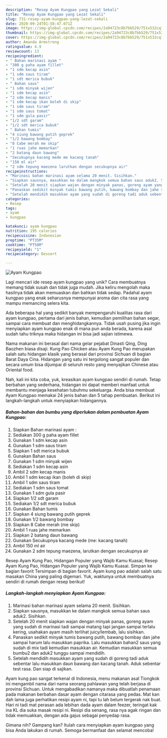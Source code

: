 ```yaml
---
description: "Resep Ayam Kungpao yang Lezat Sekali"
title: "Resep Ayam Kungpao yang Lezat Sekali"
slug: 731-resep-ayam-kungpao-yang-lezat-sekali
date: 2020-09-24T01:58:47.071Z
image: https://img-global.cpcdn.com/recipes/2a94723c8b7bb529/751x532cq70/ayam-kungpao-foto-resep-utama.jpg
thumbnail: https://img-global.cpcdn.com/recipes/2a94723c8b7bb529/751x532cq70/ayam-kungpao-foto-resep-utama.jpg
cover: https://img-global.cpcdn.com/recipes/2a94723c8b7bb529/751x532cq70/ayam-kungpao-foto-resep-utama.jpg
author: Amanda Armstrong
ratingvalue: 4.9
reviewcount: 13
recipeingredient:
- " Bahan marinasi ayam "
- "300 g paha ayam fillet"
- "1 sdm kecap asin"
- "1 sdm saus tiram"
- "1 sdt merica bubuk"
- " Bahan saus"
- "1 sdm minyak wijen"
- "1 sdm kecap asin"
- "2 sdm kecap manis"
- "1 sdm kecap ikan boleh di skip"
- "1 sdm saus tiram"
- "1 sdm saus tomat"
- "1 sdm gula pasir"
- "1/2 sdt garam"
- "1/2 sdt merica bubuk"
- " Bahan tumis"
- "4 siung bawang putih geprek"
- "1/2 bawang bombay"
- "8 Cabe merah me skip"
- "1 ruas jahe memarkan"
- "2 batang daun bawang"
- "Secukupnya kacang mede me kacang tanah"
- "150 ml air"
- "2 sdm tepung maezena larutkan dengan secukupnya air"
recipeinstructions:
- "Marinasi bahan marinasi ayam selama 20 menit. Sisihkan."
- "Siapkan sausnya, masukkan ke dalam mangkok semua bahan saus aduk2. Sisihkan."
- "Setelah 20 menit siapkan wajan dengan minyak panas, goreng ayam yang sudah di marinasi tadi sampai matang tapi jangan sampai terlalu kering, usahakan ayam masih terlihat juicy/lembab, lalu sisihkan."
- "Panaskan sedikit minyak tumis bawang putih, bawang bombay dan jahe sampai harum lalu masukkan paprika. Lalu masukkan bahan2 saus yang sudah di mix tadi kemudian masukkan air. Kemudian masukkan semua bumbu2 dan aduk2 tunggu sampai mendidih."
- "Setelah mendidih masukkan ayam yang sudah di goreng tadi aduk sebentar lalu masukkan daun bawang dan kacang tanah. Aduk sebentar test rasa. Dan siap di sajikan."
categories:
- Resep
tags:
- ayam
- kungpao

katakunci: ayam kungpao 
nutrition: 195 calories
recipecuisine: Indonesian
preptime: "PT35M"
cooktime: "PT58M"
recipeyield: "1"
recipecategory: Dessert

---
```



![Ayam Kungpao](https://img-global.cpcdn.com/recipes/2a94723c8b7bb529/751x532cq70/ayam-kungpao-foto-resep-utama.jpg)

Lagi mencari ide resep ayam kungpao yang unik? Cara membuatnya memang tidak susah dan tidak juga mudah. Jika keliru mengolah maka hasilnya tidak akan memuaskan dan bahkan tidak sedap. Padahal ayam kungpao yang enak seharusnya mempunyai aroma dan cita rasa yang mampu memancing selera kita.

Ada beberapa hal yang sedikit banyak mempengaruhi kualitas rasa dari ayam kungpao, pertama dari jenis bahan, kemudian pemilihan bahan segar, sampai cara membuat dan menghidangkannya. Tidak usah pusing jika ingin menyiapkan ayam kungpao enak di mana pun anda berada, karena asal sudah tahu triknya maka hidangan ini bisa jadi sajian istimewa.

Nama makanan ini berasal dari nama gelar pejabat Dinasti Qing, Ding Baozhen biasa disaji. Kung Pao Chicken atau Ayam Kung Pao merupakan salah satu hidangan klasik yang berasal dari provinsi Sichuan di bagian Barat Daya Cina. Hidangan yang satu ini tergolong sangat populer dan secara umum bisa dijumpai di seluruh resto yang menyajikan Chinese atau Oriental food.


Nah, kali ini kita coba, yuk, kreasikan ayam kungpao sendiri di rumah. Tetap berbahan yang sederhana, hidangan ini dapat memberi manfaat untuk membantu menjaga kesehatan tubuhmu sekeluarga. Anda bisa membuat Ayam Kungpao memakai 24 jenis bahan dan 5 tahap pembuatan. Berikut ini langkah-langkah untuk menyiapkan hidangannya.

<!--inarticleads1-->

##### Bahan-bahan dan bumbu yang diperlukan dalam pembuatan Ayam Kungpao:

1. Siapkan  Bahan marinasi ayam :
1. Sediakan 300 g paha ayam fillet
1. Gunakan 1 sdm kecap asin
1. Gunakan 1 sdm saus tiram
1. Siapkan 1 sdt merica bubuk
1. Gunakan  Bahan saus
1. Gunakan 1 sdm minyak wijen
1. Sediakan 1 sdm kecap asin
1. Ambil 2 sdm kecap manis
1. Ambil 1 sdm kecap ikan (boleh di skip)
1. Ambil 1 sdm saus tiram
1. Sediakan 1 sdm saus tomat
1. Gunakan 1 sdm gula pasir
1. Siapkan 1/2 sdt garam
1. Sediakan 1/2 sdt merica bubuk
1. Gunakan  Bahan tumis
1. Siapkan 4 siung bawang putih geprek
1. Gunakan 1/2 bawang bombay
1. Siapkan 8 Cabe merah (me skip)
1. Ambil 1 ruas jahe memarkan
1. Siapkan 2 batang daun bawang
1. Gunakan Secukupnya kacang mede (me: kacang tanah)
1. Ambil 150 ml air
1. Gunakan 2 sdm tepung maezena, larutkan dengan secukupnya air


Resep Ayam Kung Pao, Hidangan Populer yang Wajib Kamu Kuasai; Resep Ayam Kung Pao, Hidangan Populer yang Wajib Kamu Kuasai. Simpan ke bagian favorit Tersimpan di bagian favorit. Ayam kung pao adalah salah satu masakan China yang paling digemari. Yuk, waktunya untuk membuatnya sendiri di rumah dengan resep berikut! 

<!--inarticleads2-->

##### Langkah-langkah menyiapkan Ayam Kungpao:

1. Marinasi bahan marinasi ayam selama 20 menit. Sisihkan.
1. Siapkan sausnya, masukkan ke dalam mangkok semua bahan saus aduk2. Sisihkan.
1. Setelah 20 menit siapkan wajan dengan minyak panas, goreng ayam yang sudah di marinasi tadi sampai matang tapi jangan sampai terlalu kering, usahakan ayam masih terlihat juicy/lembab, lalu sisihkan.
1. Panaskan sedikit minyak tumis bawang putih, bawang bombay dan jahe sampai harum lalu masukkan paprika. Lalu masukkan bahan2 saus yang sudah di mix tadi kemudian masukkan air. Kemudian masukkan semua bumbu2 dan aduk2 tunggu sampai mendidih.
1. Setelah mendidih masukkan ayam yang sudah di goreng tadi aduk sebentar lalu masukkan daun bawang dan kacang tanah. Aduk sebentar test rasa. Dan siap di sajikan.


Ayam kung pao sangat terkenal di Indonesia, menu makanan asal Tiongkok ini mengambil nama dari nama seorang pahlawan yang telah berjasa di provinsi Sichuan. Untuk mengabadikan namanya maka dibuatlah penamaan pada makanan berbahan dasar ayam dengan citarasa yang pedas. Mat kan dah lama juga perhatikan resipi ayam ni, tapi tu lah belum tergerak nak buat. Hari ni tadi mat perasan ada lebihan dada ayam dalam feezer, teringat kak ina KL dia suka masak resipi ni. Resipi dia senang, rasa nya agak ringan dan tidak memuakkan, dengan ada gajus sebagai penyedap rasa. 

Gimana nih? Gampang kan? Itulah cara menyiapkan ayam kungpao yang bisa Anda lakukan di rumah. Semoga bermanfaat dan selamat mencoba!
